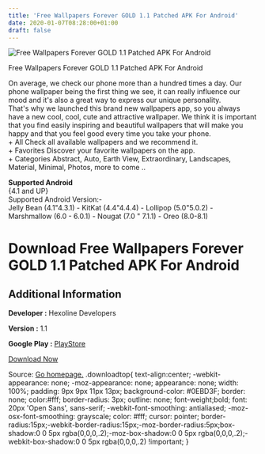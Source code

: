 ```yaml
---
title: 'Free Wallpapers Forever GOLD 1.1 Patched APK For Android'
date: 2020-01-07T08:28:00+01:00
draft: false
---
```


![Free Wallpapers Forever GOLD 1.1 Patched APK For Android](https://i1.wp.com/apkhome.net/wp-content/uploads/2018/12/Free-Wallpapers-Forever-GOLD-1.1.png "Free Wallpapers Forever GOLD 1.1 Patched APK For Android")

  

Free Wallpapers Forever GOLD 1.1 Patched APK For Android

On average, we check our phone more than a hundred times a day. Our phone wallpaper being the first thing we see, it can really influence our mood and it's also a great way to express our unique personality.  
That's why we launched this brand new wallpapers app, so you always have a new cool, cool, cute and attractive wallpaper. We think it is important that you find easily inspiring and beautiful wallpapers that will make you happy and that you feel good every time you take your phone.  
\+ All Check all available wallpapers and we recommend it.  
\+ Favorites Discover your favorite wallpapers on the app.  
\+ Categories Abstract, Auto, Earth View, Extraordinary, Landscapes, Material, Minimal, Photos, more to come ..

**Supported Android**  
{4.1 and UP}  
Supported Android Version:-  
Jelly Bean (4.1"4.3.1) - KitKat (4.4"4.4.4) - Lollipop (5.0"5.0.2) - Marshmallow (6.0 - 6.0.1) - Nougat (7.0 " 7.1.1) - Oreo (8.0-8.1)

Download Free Wallpapers Forever GOLD 1.1 Patched APK For Android
=================================================================

Additional Information
----------------------

**Developer :** Hexoline Developers

**Version :** 1.1

**Google Play :** [PlayStore](https://play.google.com/store/apps/details?id=com.hexoline.fwfgold)

  

[Download Now](https://store4app.co/post/free-wallpapers-forever-gold-1-1-patched-apk-for-android_1573671850)

  
Source: [Go homepage.](https://store4app.co/post/free-wallpapers-forever-gold-1-1-patched-apk-for-android_1573671850) .downloadtop{ text-align:center; -webkit-appearance: none; -moz-appearance: none; appearance: none; width: 100%; padding: 9px 9px 11px 13px; background-color: #0EBD3F; border: none; color:#fff; border-radius: 3px; outline: none; font-weight;bold; font: 20px 'Open Sans', sans-serif; -webkit-font-smoothing: antialiased; -moz-osx-font-smoothing: grayscale; color: #fff; cursor: pointer; border-radius:15px;-webkit-border-radius:15px;-moz-border-radius:5px;box-shadow:0 0 5px rgba(0,0,0,.2);-moz-box-shadow:0 0 5px rgba(0,0,0,.2);-webkit-box-shadow:0 0 5px rgba(0,0,0,.2) !important; }